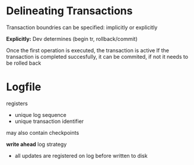 # Delineating Transactions
Transaction boundries can be specified: implicitly or explicitly

__Explicitly:__ Dev determines (begin tr, rollback/commit)

Once the first operation is executed, the transaction is active
If the transaction is completed succesfully, it can be commited, if not it needs to be rolled back

# Logfile
registers
- unique log sequence
- unique transaction identifier

may also contain checkpoints

__write ahead__ log strategy
- all updates are registered on log before written to disk



